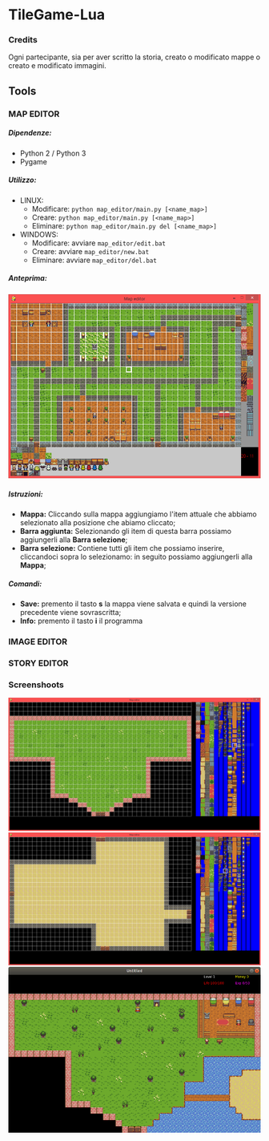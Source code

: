 # TileGame-Lua

### Credits
Ogni partecipante, sia per aver scritto la storia, creato o modificato mappe o creato e modificato immagini.

## Tools
### MAP EDITOR
##### Dipendenze:
 - Python 2 / Python 3
 - Pygame

##### Utilizzo:
  - LINUX:
    - Modificare: `python map_editor/main.py [<name_map>]`
    - Creare: `python map_editor/main.py [<name_map>]`
    - Eliminare: `python map_editor/main.py del [<name_map>]`
  - WINDOWS:
    - Modificare: avviare `map_editor/edit.bat`
    - Creare: avviare `map_editor/new.bat`
    - Eliminare: avviare `map_editor/del.bat`

##### Anteprima:
![alt text](doc/img/005.png)
##### Istruzioni:
  - **Mappa:**
    Cliccando sulla mappa aggiungiamo l'item attuale che abbiamo selezionato alla posizione che abiamo cliccato;
  - **Barra aggiunta:**
    Selezionando gli item di questa barra possiamo aggiungerli alla **Barra selezione**;
  - **Barra selezione:** Contiene tutti gli item che possiamo inserire, cliccandoci sopra lo selezionamo: in seguito possiamo aggiungerli alla **Mappa**;

##### Comandi:
  - **Save:** premento il tasto **s** la mappa viene salvata e quindi la versione precedente viene sovrascritta;
  - **Info:** premento il tasto **i** il programma

### IMAGE EDITOR
### STORY EDITOR


### Screenshoots
![alt text](doc/img/006.png)
![alt text](doc/img/007.png)
![alt text](doc/img/008.png)
